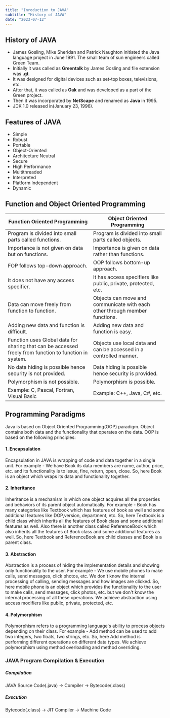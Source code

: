 ```yaml
---
title: "Inroduction to JAVA"
subtitle: "History of JAVA"
date: "2023-07-12"
---
```


## History of JAVA

- James Gosling, Mike Sheridan and Patrick Naughton initiated the Java language project in June 1991. The small team of sun engineers called Green Team. 
- Initially it was called as **Greentalk** by James Gosling and file extension was **.gt**.
- It was designed for digital devices such as set-top boxes, televisions, etc.
- After that, it was called as **Oak** and was developed as a part of the Green project.
- Then it was incorporated by **NetScape** and renamed as **Java** in 1995.
- JDK 1.0 released in(January 23, 1996).

## Features of JAVA

- Simple
- Robust
- Portable
- Object-Oriented
- Architecture Neutral
- Secure
- High Performance
- Multithreaded
- Interpreted
- Platform Independent
- Dynamic


## Function and Object Oriented Programming

| Function Oriented Programming | Object Oriented Programming |
| --- | --- |
| Program is divided into small parts called functions. | Program is divided into small parts called objects. |
| Importance is not given on data but on functions. | Importance is given on data rather than functions. |
| FOP follows top-down approach. | OOP follows bottom-up approach. |
| It does not have any access specifier. | It has access specifiers like public, private, protected, etc. |
| Data can move freely from function to function. | Objects can move and communicate with each other through member functions. |
| Adding new data and function is difficult. | Adding new data and function is easy. |
| Function uses Global data for sharing that can be accessed freely from function to function in system. | Objects use local data and can be accessed in a controlled manner. |
| No data hiding is possible hence security is not provided. | Data hiding is possible hence security is provided. |
| Polymorphism is not possible. | Polymorphism is possible. |
| Example: C, Pascal, Fortran, Visual Basic | Example: C++, Java, C#, etc. |


## Programming Paradigms

Java is based on Object Oriented Programming(OOP) paradigm. Object contains both data and the functionality that operates on the data. OOP is based on the following principles:


#### 1. Encapsulation

Encapsulation in JAVA is wrapping of code and data together in a single unit. For example - We have Book its data members are name, author, price, etc. and its functionality is to issue, fine, return, open, close. So, here Book is an object which wraps its data and functionality together.


#### 2. Inheritance

Inheritance is a mechanism in which one object acquires all the properties and behaviors of its parent object automatically. For example - Book has many categories like Textbook which has features of book as well and some additional features like DOP,version, department, etc. So, here Textbook is a child class which inherits all the features of Book class and some additional features as well. Also there is another class called ReferenceBook which also inherits all the features of Book class and some additional features as well. So, here Textbook and ReferenceBook are child classes and Book is a parent class.


#### 3. Abstraction

Abstraction is a process of hiding the implementation details and showing only functionality to the user. For example - We use mobile phones to make calls, send messages, click photos, etc. We don't know the internal processing of calling, sending messages and how images are clicked. So, here mobile phone is an object which provides the functionality to the user to make calls, send messages, click photos, etc. but we don't know the internal processing of all these operations. We achieve abstraction using access modifiers like public, private, protected, etc.

#### 4. Polymorphism

Polymorphism refers to a programming language's ability to process objects depending on their class. For example - Add method can be used to add two integers, two floats, two strings, etc. So, here Add method is performing different operations on different data types. We achieve polymorphism using method overloading and method overriding.


### JAVA Program Compilation & Execution

##### Compilation
JAVA Source Code(.java) -> Compiler -> Bytecode(.class)

##### Execution
Bytecode(.class) -> JIT Compiler -> Machine Code
